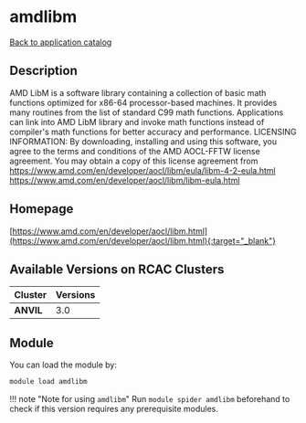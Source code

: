 # amdlibm

[Back to application catalog](../app_catalog.md)

## Description

AMD LibM is a software library containing a collection of basic math functions optimized for x86-64 processor-based machines. It provides many routines from the list of standard C99 math functions. Applications can link into AMD LibM library and invoke math functions instead of compiler's math functions for better accuracy and performance.  LICENSING INFORMATION: By downloading, installing and using this software, you agree to the terms and conditions of the AMD AOCL-FFTW license agreement.  You may obtain a copy of this license agreement from https://www.amd.com/en/developer/aocl/libm/eula/libm-4-2-eula.html https://www.amd.com/en/developer/aocl/libm/libm-eula.html

## Homepage

[https://www.amd.com/en/developer/aocl/libm.html](https://www.amd.com/en/developer/aocl/libm.html){:target="_blank"}

## Available Versions on RCAC Clusters

|Cluster|Versions|
|---|---|
**ANVIL**|3.0

## Module

You can load the module by:

```bash
module load amdlibm
```

!!! note "Note for using `amdlibm`"
    Run `module spider amdlibm` beforehand to check if this version requires any prerequisite modules.
